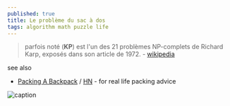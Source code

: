 ```yaml
---
published: true
title: Le problème du sac à dos
tags: algorithm math puzzle life
---
```

> parfois noté (**KP**) est l'un des 21 problèmes NP-complets de Richard Karp, exposés dans son article de 1972. - [wikipedia](https://fr.wikipedia.org/wiki/Probl%C3%A8me_du_sac_%C3%A0_dos)

see also
- [Packing A Backpack](https://info.deuter.com/blog/packing-a-backpack) / [HN](https://news.ycombinator.com/item?id=32950268) - for real life packing advice

![caption](https://upload.wikimedia.org/wikipedia/commons/thumb/f/fd/Knapsack.svg/440px-Knapsack.svg.png)
